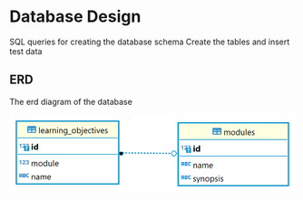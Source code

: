 # Database Design

SQL queries for creating the database schema
Create the tables and insert test data

## ERD

The erd diagram of the database

![The ERD of the database](erd.png)
